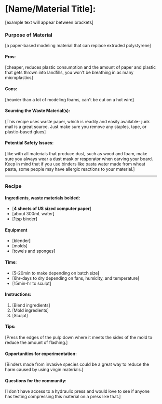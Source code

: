# [Name/Material Title]: 
[example text will appear between brackets]

### Purpose of Material
[a paper-based modeling material that can replace extruded polystyrene]

#### Pros:
[cheaper, reduces plastic consumption and the amount of paper and plastic that gets thrown into landfills, you won't be breathing in as many microplastics]

#### Cons: 
[heavier than a lot of modeling foams, can't be cut on a hot wire]

#### Sourcing the Waste Material(s): 
[This recipe uses waste paper, which is readily and easily available- junk mail is a great source. Just make sure you remove any staples, tape, or plastic-based glues]

#### Potential Safety Issues: 
[like with all materials that produce dust, such as wood and foam, make sure you always wear a dust mask or resporator when carving your board. Keep in mind that if you use binders like pasta water made from wheat pasta, some people may have allergic reactions to your material.]

---

### Recipe

#### Ingredients, waste materials **bolded**:
- [**4 sheets of US sized computer paper**]
- [about 300mL water]
- [1tsp binder]

#### Equipment
- [blender]
- [molds]
- [towels and sponges]

#### Time:
- [5-20min to make depending on batch size]
- [6hr-days to dry depending on fans, humidity, and temperature]
- [15min-hr to sculpt]

#### Instructions:
1. [Blend ingredients]
2. [Mold ingredients]
3. [Sculpt]

#### Tips:
[Press the edges of the pulp down where it meets the sides of the mold to reduce the amount of flashing.]

#### Opportunities for experimentation:
[Binders made from invasive species could be a great way to reduce the harm caused by using virgin materials.]

#### Questions for the community:
[I don't have access to a hydraulic press and would love to see if anyone has testing compressing this material on a press like that.]
